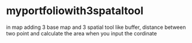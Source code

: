 # myportfoliowith3spataltool
in map adding 3 base map and 3 spatial tool like buffer, distance between two point and calculate the area when you input the cordinate
